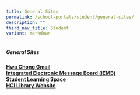 ```yaml
---
title: General Sites
permalink: /school-portals/student/general-sites/
description: ""
third_nav_title: Student
variant: markdown
---
```

##### General Sites

**[Hwa Chong Gmail](http://mail.google.com/)**<br>
**[Integrated Electronic Message Board (iEMB)](https://iemb.hci.edu.sg/)**<br>
**[Student Learning Space](https://www.learning.moe.edu.sg/)**<br>
**[HCI Library Website](https://sites.google.com/hci.edu.sg/hci-libraries?pli=1)**